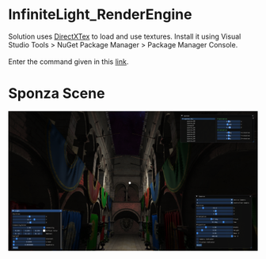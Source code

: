 # InfiniteLight_RenderEngine

Solution uses [DirectXTex](https://github.com/microsoft/DirectXTex) to load and use textures. Install it using Visual Studio Tools > NuGet Package Manager > Package Manager Console.<br><br>Enter the command given in this [link](https://www.nuget.org/packages/directxtex_desktop_win10).

# Sponza Scene
<img src="https://github.com/sahilverma01210/InfiniteLight_RenderEngine/blob/master/Engine/sponza_scene.png"/>
